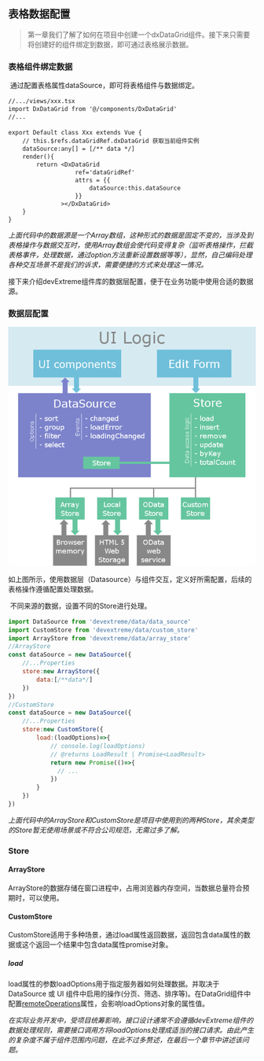 ## 表格数据配置

> ​	第一章我们了解了如何在项目中创建一个dxDataGrid组件。接下来只需要将创建好的组件绑定到数据，即可通过表格展示数据。

### 表格组件绑定数据

[DataSource配置]: https://js.devexpress.com/DevExtreme/ApiReference/Data_Layer/DataSource/
[表格dataSource属性配置]: https://js.devexpress.com/DevExtreme/ApiReference/UI_Components/dxDataGrid/Configuration/#dataSource

​	通过配置表格属性dataSource，即可将表格组件与数据绑定。

 ```tsx
 //.../views/xxx.tsx
 import DxDataGrid from '@/components/DxDataGrid'
 //...
 
 export Default class Xxx extends Vue {
     // this.$refs.dataGridRef.dxDataGrid 获取当前组件实例
     dataSource:any[] = [/** data */]
     render(){
         return <DxDataGrid  
                    ref='dataGridRef'
                    attrs = {{ 
                 		dataSource:this.dataSource
             		}}  
                ></DxDataGrid>
     }
 }
 ```

​	*上面代码中的数据源是一个Array数组，这种形式的数据是固定不变的，当涉及到表格操作与数据交互时，使用Array数组会使代码变得复杂（监听表格操作，拦截表格事件，处理数据，通过option方法重新设置数据等等），显然，自己编码处理各种交互场景不是我们的诉求，需要便捷的方式来处理这一情况。*

​	接下来介绍devExtreme组件库的数据层配置，便于在业务功能中使用合适的数据源。

### 数据层配置

[数据层配置]: https://js.devexpress.com/DevExtreme/Guide/Data_Binding/Data_Layer/

![image-20231217182828508](../img/02.dataSource/scheme-data-layer.png)

​	如上图所示，使用数据层（Datasource<object>）与组件交互，定义好所需配置，后续的表格操作遵循配置处理数据。

[DataSource配置]: https://js.devexpress.com/DevExtreme/ApiReference/Data_Layer/DataSource/

​	不同来源的数据，设置不同的Store<object>进行处理。

```javascript
import DataSource from 'devextreme/data/data_source'
import CustomStore from 'devextreme/data/custom_store'
import ArrayStore from 'devextreme/data/array_store'
//ArrayStore
const dataSource = new DataSource({
    //...Properties
    store:new ArrayStore({
    	data:[/**data*/]
	})
})
//CustomStore
const dataSource = new DataSource({
    //...Properties
    store:new CustomStore({
    	load:(loadOptions)=>{
            // console.log(loadOptions)
            // @returns LoadResult | Promise<LoadResult>
            return new Promise(()=>{
              // ...
            })
        }
	})
})

```

​	*上面代码中的ArrayStore和CustomStore是项目中使用到的两种Store，其余类型的Store暂无使用场景或不符合公司规范，无需过多了解。*

### Store

#### ArrayStore

[ArrayStore]: https://js.devexpress.com/DevExtreme/Guide/UI_Components/TagBox/Data_Binding/Simple_Array/ArrayStore/

​	ArrayStore的数据存储在窗口进程中，占用浏览器内存空间，当数据总量符合预期时，可以使用。

#### CustomStore

[customStore]: https://js.devexpress.com/DevExtreme/ApiReference/Data_Layer/CustomStore/

​	CustomStore适用于多种场景，通过load<function>属性返回数据，返回包含data<Array>属性的数据或这个返回一个结果中包含data<Array>属性promise对象。

##### load

[loadOptions]: https://js.devexpress.com/DevExtreme/ApiReference/Data_Layer/CustomStore/LoadOptions/

​	load<function>属性的参数loadOptions用于指定服务器如何处理数据。并取决于DataSource 或 UI 组件中启用的操作(分页、筛选、排序等)。在DataGrid组件中配置[remoteOperations](./05.remoteOperations.md)属性，会影响loadOptions对象的属性值。

​	*在实际业务开发中，受项目统筹影响，接口设计通常不会遵循devExtreme组件的数据处理规则，需要接口调用方将loadOptions处理成适当的接口请求。由此产生的复杂度不属于组件范围内问题，在此不过多赘述，在最后一个章节中讲述该问题。*

​	
